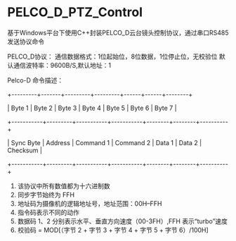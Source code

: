 # PELCO_D_PTZ_Control

基于Windows平台下使用C++封装PELCO_D云台镜头控制协议，通过串口RS485发送协议命令

PELCO_D协议：
通信数据格式：1位起始位，8位数据，1位停止位，无校验位
默认通信波特率：9600B/S,默认地址：1

Pelco-D 命令描述： 

+---------+-------+---------+---------+------+------+--------+

|  Byte 1   | Byte 2  |  Byte 3   |  Byte 4   | Byte 5 | Byte 6 |  Byte 7  |

+-----------+---------+-----------+-----------+--------+--------+----------+

| Sync Byte | Address | Command 1 | Command 2 | Data 1 | Data 2 | Checksum |

+-----------+---------+-----------+-----------+--------+--------+----------+

1.	该协议中所有数值都为十六进制数
2.	同步字节始终为 FFH
3.	地址码为摄像机的逻辑地址号，地址范围：00H–FFH
4.	指令码表示不同的动作
5.	数据码 1、2 分别表示水平、垂直方向速度（00-3FH）,FFH 表示“turbo”速度
6.	校验码 = MOD[（字节 2 +  字节 3 +  字节 4 +  字节 5 +  字节 6）/100H]
